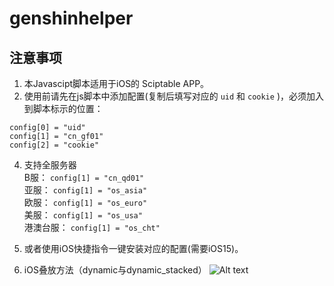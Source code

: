 # genshinhelper

## 注意事项
1. 本Javascipt脚本适用于iOS的 Sciptable APP。  
2. 使用前请先在js脚本中添加配置(复制后填写对应的 `uid` 和 `cookie` )，必须加入到脚本标示的位置：  
```
config[0] = "uid"
config[1] = "cn_gf01"
config[2] = "cookie"
```
4. 支持全服务器  
B服： `config[1] = "cn_qd01"`   
亚服： `config[1] = "os_asia"`  
欧服： `config[1] = "os_euro"`  
美服： `config[1] = "os_usa"`  
港澳台服： `config[1] = "os_cht"`  

5. 或者使用iOS快捷指令一键安装对应的配置(需要iOS15)。  

6. iOS叠放方法（dynamic与dynamic_stacked）
![Alt text](https://github.com/OctoberCK/genshinhelper/blob/main/screenshots/stacked1.jpg)
